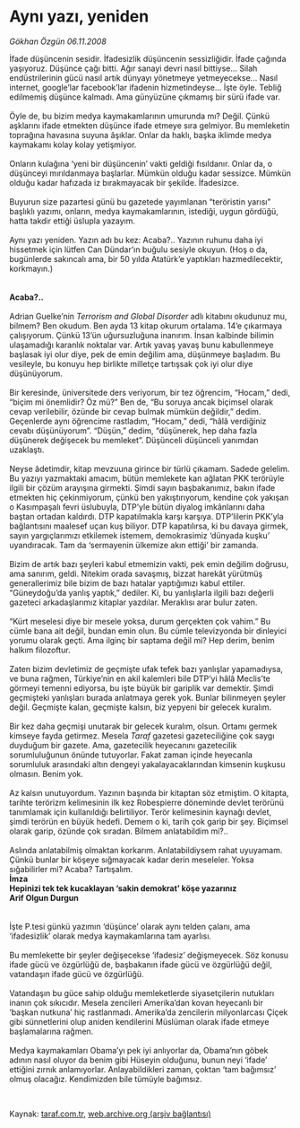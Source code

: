 # Aynı yazı, yeniden

*Gökhan Özgün 06.11.2008*

<div class="taraf_structure_2col_1zq">
<div class="margen_n">



 <p>İfade düşüncenin sesidir. İfadesizlik düşüncenin sessizliğidir. İfade çağında yaşıyoruz. Düşünce çağı bitti. Ağır sanayi devri nasıl bittiyse... Silah endüstrilerinin gücü nasıl artık dünyayı yönetmeye yetmeyecekse... Nasıl internet, google’lar facebook’lar ifadenin hizmetindeyse... İşte öyle. Tebliğ edilmemiş düşünce kalmadı. Ama günyüzüne çıkmamış bir sürü ifade var. <br/><br/>Öyle de, bu bizim medya kaymakamlarının umurunda mı? Değil. Çünkü aşklarını ifade etmekten düşünce ifade etmeye sıra gelmiyor. Bu memleketin toprağına havasına suyuna âşıklar. Onlar da haklı, başka iklimde medya kaymakamı kolay kolay yetişmiyor. <br/><br/>Onların kulağına ‘yeni bir düşüncenin’ vakti geldiği fısıldanır. Onlar da, o düşünceyi mırıldanmaya başlarlar. Mümkün olduğu kadar sessizce. Mümkün olduğu kadar hafızada iz bırakmayacak bir şekilde. İfadesizce. <br/><br/>Buyurun size pazartesi günü bu gazetede yayımlanan “teröristin yarısı” başlıklı yazımı, onların, medya kaymakamlarının, istediği, uygun gördüğü, hatta takdir ettiği üslupla yazayım. <br/><br/>Aynı yazı yeniden. Yazın adı bu kez: Acaba?.. Yazının ruhunu daha iyi hissetmek için lütfen Can Dündar’ın buğulu sesiyle okuyun. (Hoş o da, bugünlerde sakıncalı ama, bir 50 yılda Atatürk’e yaptıkları hazmedilecektir, korkmayın.)<b> <br/><br/><br/>Acaba?..</b> <br/><br/>Adrian Guelke’nin <i>Terrorism and Global Disorder</i> adlı kitabını okudunuz mu, bilmem? Ben okudum. Ben ayda 13 kitap okurum ortalama. 14’e çıkarmaya çalışıyorum. Çünkü 13’ün uğursuzluğuna inanırım. İnsan kalbinde bilimin ulaşamadığı karanlık noktalar var. Artık yavaş yavaş bunu kabullenmeye başlasak iyi olur diye, pek de emin değilim ama, düşünmeye başladım. Bu vesileyle, bu konuyu hep birlikte milletçe tartışsak çok iyi olur diye düşünüyorum. <br/><br/>Bir keresinde, üniversitede ders veriyorum, bir tez öğrencim, “Hocam,” dedi, “biçim mi önemlidir? Öz mü?” Ben de, “Bu soruya ancak biçimsel olarak cevap verilebilir, özünde bir cevap bulmak mümkün değildir,” dedim. Geçenlerde aynı öğrencime rastladım, “Hocam,” dedi, “hâlâ verdiğiniz cevabı düşünüyorum”. “Düşün,” dedim, “düşünerek, hep daha fazla düşünerek değişecek bu memleket”. Düşünceli düşünceli yanımdan uzaklaştı. <br/><br/>Neyse âdetimdir, kitap mevzuuna girince bir türlü çıkamam. Sadede gelelim. Bu yazıyı yazmaktaki amacım, bütün memlekete kan ağlatan PKK terörüyle ilgili bir çözüm arayışına girmekti. Şimdi sayın başbakanımız, bakın ifade etmekten hiç çekinmiyorum, çünkü ben yakıştırıyorum, kendine çok yakışan o Kasımpaşalı fevri üslubuyla, DTP’yle bütün diyalog imkânlarını daha baştan ortadan kaldırdı. DTP kapatılmakla karşı karşıya. DTP’lilerin PKK’yla bağlantısını maalesef uçan kuş biliyor. DTP kapatılırsa, ki bu davaya girmek, sayın yargıçlarımızı etkilemek istemem, demokrasimiz ‘dünyada kuşku’ uyandıracak. Tam da ‘sermayenin ülkemize akın ettiği’ bir zamanda. <br/><br/>Bizim de artık bazı şeyleri kabul etmemizin vakti, pek emin değilim doğrusu, ama sanırım, geldi. Nitekim orada savaşmış, bizzat harekât yürütmüş generallerimiz bile bizim de bazı hatalar yaptığımızı kabul ettiler. “Güneydoğu’da yanlış yaptık,” dediler. Ki, bu yanlışlarla ilgili bazı değerli gazeteci arkadaşlarımız kitaplar yazdılar. Meraklısı arar bulur zaten. <br/><br/>“Kürt meselesi diye bir mesele yoksa, durum gerçekten çok vahim.” Bu cümle bana ait değil, bundan emin olun. Bu cümle televizyonda bir dinleyici yorumu olarak geçti. Ama ilginç bir saptama değil mi? Hep derim, benim halkım filozoftur. <br/><br/>Zaten bizim devletimiz de geçmişte ufak tefek bazı yanlışlar yapamadıysa, ve buna rağmen, Türkiye’nin en akil kalemleri bile DTP’yi hâlâ Meclis’te görmeyi temenni ediyorsa, bu işte büyük bir gariplik var demektir. Şimdi geçmişteki yanlışları burada anlatmaya gerek yok. Bunlar bilinmeyen şeyler değil. Geçmişte kalan, geçmişte kalsın, biz yepyeni bir gelecek kuralım. <br/><br/>Bir kez daha geçmişi unutarak bir gelecek kuralım, olsun. Ortamı germek kimseye fayda getirmez. Mesela <i>Taraf</i> gazetesi gazeteciliğine çok saygı duyduğum bir gazete. Ama, gazetecilik heyecanını gazetecilik sorumluluğunun önünde tutuyorlar. Fakat zaman içinde heyecanla sorumluluk arasındaki altın dengeyi yakalayacaklarından kimsenin kuşkusu olmasın. Benim yok. <br/><br/>Az kalsın unutuyordum. Yazının başında bir kitaptan söz etmiştim. O kitapta, tarihte terörizm kelimesinin ilk kez Robespierre döneminde devlet terörünü tanımlamak için kullanıldığı belirtiliyor. Terör kelimesinin kaynağı devlet, şimdi terörün en büyük hedefi. Demem o ki, tarih çok garip bir şey. Biçimsel olarak garip, özünde çok sıradan. Bilmem anlatabildim mi?.. <br/><br/>Aslında anlatabilmiş olmaktan korkarım. Anlatabildiysem rahat uyuyamam. Çünkü bunlar bir köşeye sığmayacak kadar derin meseleler. Yoksa sığabilirler mi? Acaba? Tartışalım.<b> <br/>İmza <br/>Hepinizi tek tek kucaklayan ‘sakin demokrat’ köşe yazarınız <br/>Arif Olgun Durgun</b> <br/><br/><br/>İşte P.tesi günkü yazımın ‘düşünce’ olarak aynı telden çalanı, ama ‘ifadesizlik’ olarak medya kaymakamlarına tam ayarlısı. <br/><br/>Bu memlekette bir şeyler değişecekse ‘ifadesiz’ değişmeyecek. Söz konusu ifade gücü ve özgürlüğü de, başbakanın ifade gücü ve özgürlüğü değil, vatandaşın ifade gücü ve özgürlüğü. <br/><br/>Vatandaşın bu güce sahip olduğu memleketlerde siyasetçilerin nutukları inanın çok sıkıcıdır. Mesela zencileri Amerika’dan kovan heyecanlı bir ‘başkan nutkuna’ hiç rastlanmadı. Amerika’da zencilerin milyonlarcası Çiçek gibi sünnetlerini olup aniden kendilerini Müslüman olarak ifade etmeye başlamalarına rağmen. <br/><br/>Medya kaymakamları Obama’yı pek iyi anlıyorlar da, Obama’nın göbek adının nasıl oluyor da benim gibi Hüseyin olduğunu, bunun neyi ‘ifade’ ettiğini zırnık anlamıyorlar. Anlayabildikleri zaman, çoktan ‘tam bağımsız’ olmuş olacağız. Kendimizden bile tümüyle bağımsız.</p>

<br/>


<div id="taraf_not">
</div>

</div>


</div>

Kaynak: [taraf.com.tr](http://www.taraf.com.tr:80/makale/2549.htm), [web.archive.org (arşiv bağlantısı)](http://web.archive.org/web/20090413221144/http://www.taraf.com.tr:80/makale/2549.htm)
